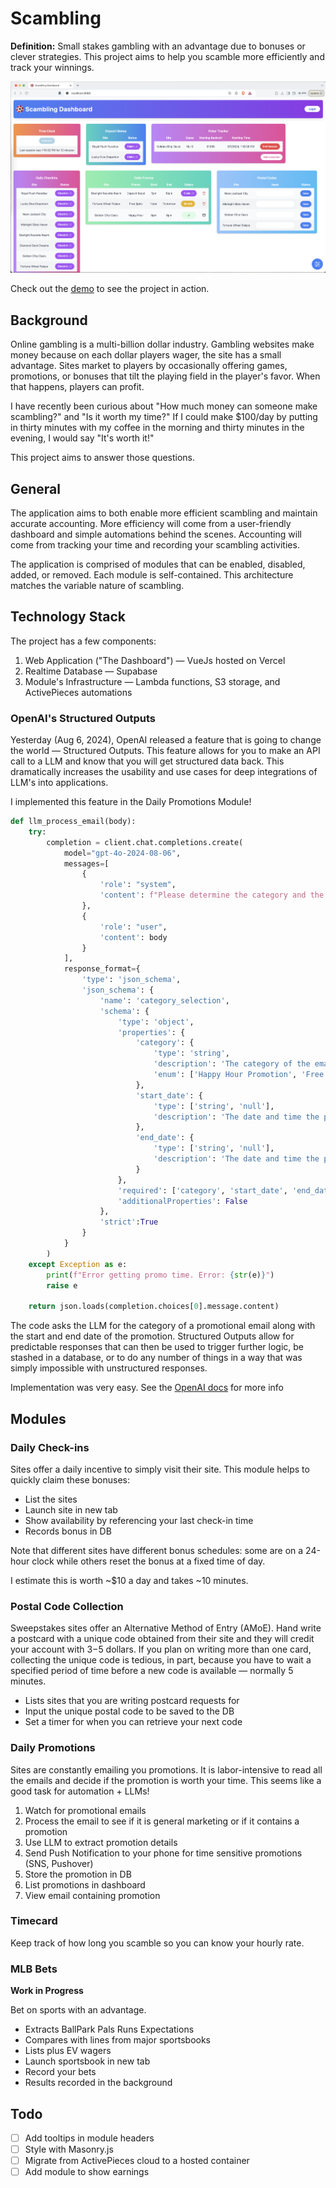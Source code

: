 # Scambling

**Definition:** Small stakes gambling with an advantage due to bonuses or clever strategies.
This project aims to help you scamble more efficiently and track your winnings.

![Demo Photo](./public/demo_photo.png)

Check out the [demo](https://scambling.vercel.app/) to see the project in action.

## Background

Online gambling is a multi-billion dollar industry. Gambling websites make money because on each dollar players wager, the site has a small advantage. Sites market to players by occasionally offering games, promotions, or bonuses that tilt the playing field in the player's favor. When that happens, players can profit.

I have recently been curious about "How much money can someone make scambling?" and "Is it worth my time?" If I could make $100/day by putting in thirty minutes with my coffee in the morning and thirty minutes in the evening, I would say "It's worth it!"

This project aims to answer those questions.

## General

The application aims to both enable more efficient scambling and maintain accurate accounting. More efficiency will come from a user-friendly dashboard and simple automations behind the scenes. Accounting will come from tracking your time and recording your scambling activities.

The application is comprised of modules that can be enabled, disabled, added, or removed. Each module is self-contained. This architecture matches the variable nature of scambling.

## Technology Stack

The project has a few components:

1. Web Application ("The Dashboard") — VueJs hosted on Vercel
2. Realtime Database — Supabase
3. Module's Infrastructure — Lambda functions, S3 storage, and ActivePieces automations

### OpenAI's Structured Outputs

Yesterday (Aug 6, 2024), OpenAI released a feature that is going to change the world — Structured Outputs. This feature allows for you to make an API call to a LLM and know that you will get structured data back. This dramatically increases the usability and use cases for deep integrations of LLM's into applications.

I implemented this feature in the Daily Promotions Module!

```python
def llm_process_email(body):
    try:
        completion = client.chat.completions.create(
            model="gpt-4o-2024-08-06",
            messages=[
                {
                    'role': "system",
                    'content': f"Please determine the category and the start date of the email body provided below:"
                },
                {
                    'role': "user",
                    'content': body
                }
            ],
            response_format={
                'type': 'json_schema',
                'json_schema': {
                    'name': 'category_selection',
                    'schema': {
                        'type': 'object',
                        'properties': {
                            'category': {
                                'type': 'string',
                                'description': 'The category of the email body.',
                                'enum': ['Happy Hour Promotion', 'Free Spin Promotion', 'Deposit Bonus', 'Transaction', 'Support', 'New Game', 'General Marketing', 'It is unclear']
                            },
                            'start_date': {
                                'type': ['string', 'null'],
                                'description': 'The date and time the promotion starts.'
                            },
                            'end_date': {
                                'type': ['string', 'null'],
                                'description': 'The date and time the promotion ends.'
                            }
                        },
                        'required': ['category', 'start_date', 'end_date'],
                        'additionalProperties': False
                    },
                    'strict':True
                }
            }
        )
    except Exception as e:
        print(f"Error getting promo time. Error: {str(e)}")
        raise e

    return json.loads(completion.choices[0].message.content)

```

The code asks the LLM for the category of a promotional email along with the start and end date of the promotion. Structured Outputs allow for predictable responses that can then be used to trigger further logic, be stashed in a database, or to do any number of things in a way that was simply impossible with unstructured responses.

Implementation was very easy. See the [OpenAI docs](https://platform.openai.com/docs/guides/structured-outputs) for more info

## Modules

### Daily Check-ins

Sites offer a daily incentive to simply visit their site. This module helps to quickly claim these bonuses:

- List the sites
- Launch site in new tab
- Show availability by referencing your last check-in time
- Records bonus in DB

Note that different sites have different bonus schedules: some are on a 24-hour clock while others reset the bonus at a fixed time of day.

I estimate this is worth ~$10 a day and takes ~10 minutes.

### Postal Code Collection

Sweepstakes sites offer an Alternative Method of Entry (AMoE). Hand write a postcard with a unique code obtained from their site and they will credit your account with $3-$5 dollars. If you plan on writing more than one card, collecting the unique code is tedious, in part, because you have to wait a specified period of time before a new code is available — normally 5 minutes.

- Lists sites that you are writing postcard requests for
- Input the unique postal code to be saved to the DB
- Set a timer for when you can retrieve your next code

### Daily Promotions

Sites are constantly emailing you promotions. It is labor-intensive to read all the emails and decide if the promotion is worth your time. This seems like a good task for automation + LLMs!

1. Watch for promotional emails
2. Process the email to see if it is general marketing or if it contains a promotion
3. Use LLM to extract promotion details
4. Send Push Notification to your phone for time sensitive promotions (SNS, Pushover)
5. Store the promotion in DB
6. List promotions in dashboard
7. View email containing promotion

### Timecard

Keep track of how long you scamble so you can know your hourly rate.

### MLB Bets

**Work in Progress**

Bet on sports with an advantage.

- Extracts BallPark Pals Runs Expectations
- Compares with lines from major sportsbooks
- Lists plus EV wagers
- Launch sportsbook in new tab
- Record your bets
- Results recorded in the background

## Todo

- [ ]  Add tooltips in module headers
- [ ]  Style with Masonry.js
- [ ]  Migrate from ActivePieces cloud to a hosted container
- [ ]  Add module to show earnings
